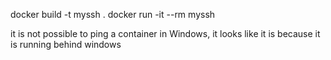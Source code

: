 docker build -t myssh .
docker run -it --rm myssh

it is not possible to ping a container in Windows, it looks like it is because it is running behind windows 